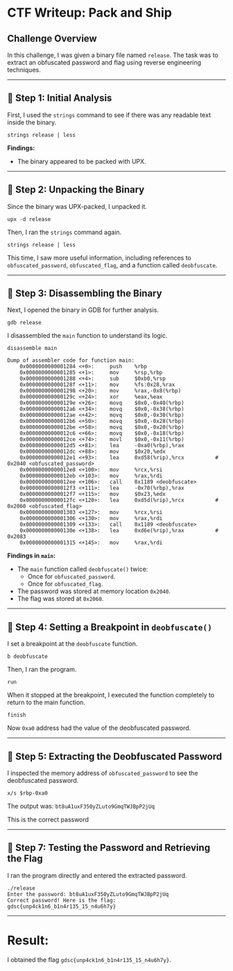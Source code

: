 # CTF Writeup: Pack and Ship

## Challenge Overview

In this challenge, I was given a binary file named `release`. The task was to extract an obfuscated password and flag using reverse engineering techniques.

---


## 🔹 Step 1: Initial Analysis

First, I used the `strings` command to see if there was any readable text inside the binary.

```
strings release | less
```

**Findings:**

* The binary appeared to be packed with UPX.
---

## 🔹 Step 2: Unpacking the Binary

Since the binary was UPX-packed, I unpacked it.

```
upx -d release
```

Then, I ran the `strings` command again.

```
strings release | less
```

This time, I saw more useful information, including references to `obfuscated_password`, `obfuscated_flag`, and a function called `deobfuscate`.

---

## 🔹 Step 3: Disassembling the Binary

Next, I opened the binary in GDB for further analysis.

```
gdb release
```

I disassembled the `main` function to understand its logic.

```
disassemble main
```

```assembly
Dump of assembler code for function main:
    0x0000000000001284 <+0>:     push    %rbp
    0x0000000000001285 <+1>:     mov     %rsp,%rbp
    0x0000000000001288 <+4>:     sub     $0xb0,%rsp
    0x000000000000128f <+11>:    mov     %fs:0x28,%rax
    0x0000000000001298 <+20>:    mov     %rax,-0x8(%rbp)
    0x000000000000129c <+24>:    xor     %eax,%eax
    0x000000000000129e <+26>:    movq    $0x0,-0x40(%rbp)
    0x00000000000012a6 <+34>:    movq    $0x0,-0x38(%rbp)
    0x00000000000012ae <+42>:    movq    $0x0,-0x30(%rbp)
    0x00000000000012b6 <+50>:    movq    $0x0,-0x28(%rbp)
    0x00000000000012be <+58>:    movq    $0x0,-0x20(%rbp)
    0x00000000000012c6 <+66>:    movq    $0x0,-0x18(%rbp)
    0x00000000000012ce <+74>:    movl    $0x0,-0x11(%rbp)
    0x00000000000012d5 <+81>:    lea     -0xa0(%rbp),%rax
    0x00000000000012dc <+88>:    mov     $0x20,%edx
    0x00000000000012e1 <+93>:    lea     0xd58(%rip),%rcx          # 0x2040 <obfuscated_password>
    0x00000000000012e8 <+100>:   mov     %rcx,%rsi
    0x00000000000012eb <+103>:   mov     %rax,%rdi
    0x00000000000012ee <+106>:   call    0x1189 <deobfuscate> 
    0x00000000000012f3 <+111>:   lea     -0x70(%rbp),%rax
    0x00000000000012f7 <+115>:   mov     $0x23,%edx
    0x00000000000012fc <+120>:   lea     0xd5d(%rip),%rcx          # 0x2060 <obfuscated_flag>
    0x0000000000001303 <+127>:   mov     %rcx,%rsi
    0x0000000000001306 <+130>:   mov     %rax,%rdi
    0x0000000000001309 <+133>:   call    0x1189 <deobfuscate>
    0x000000000000130e <+138>:   lea     0xd6e(%rip),%rax          # 0x2083
    0x0000000000001315 <+145>:   mov     %rax,%rdi
```

**Findings in `main`:**

* The `main` function called `deobfuscate()` twice:
    * Once for `obfuscated_password`.
    * Once for `obfuscated_flag`.
* The password was stored at memory location `0x2040`.
* The flag was stored at `0x2060`.

---

## 🔹 Step 4: Setting a Breakpoint in `deobfuscate()`

I set a breakpoint at the `deobfuscate` function.

```
b deobfuscate
```

Then, I ran the program.

```
run
```

When it stopped at the breakpoint, I executed the function completely to return to the main function.

```
finish
```

Now `0xa0` address had the value of the deobfuscated password.

---

## 🔹 Step 5: Extracting the Deobfuscated Password

I inspected the memory address of `obfuscated_password` to see the deobfuscated password.

```
x/s $rbp-0xa0
```

The output was: `bt8uA1uxF350yZLuto9GmqTWJBpP2jUq`

This is the correct password

---

## 🔹 Step 7: Testing the Password and Retrieving the Flag

I ran the program directly and entered the extracted password.
```
./release
Enter the password: bt8uA1uxF350yZLuto9GmqTWJBpP2jUq
Correct password! Here is the flag: gdsc{unp4ck1n6_b1n4r135_15_n4u6h7y}
```

---

# Result:

I obtained the flag `gdsc{unp4ck1n6_b1n4r135_15_n4u6h7y}`.
